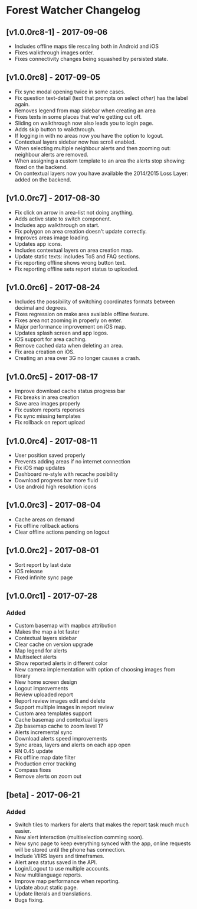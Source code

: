 # Forest Watcher Changelog

## [v1.0.0rc8-1] - 2017-09-06
- Includes offline maps tile rescaling both in Android and iOS
- Fixes walkthrough images order.
- Fixes connectivity changes being squashed by persisted state.

## [v1.0.0rc8] - 2017-09-05
- Fix sync modal opening twice in some cases.
- Fix question text-detail (text that prompts on select _other_) has the label again.
- Removes legend from map sidebar when creating an area
- Fixes texts in some places that we're getting cut off.
- Sliding on walkthrough now also leads you to login page.
- Adds skip button to walkthrough.
- If logging in with no areas now you have the option to logout.
- Contextual layers sidebar now has scroll enabled.
- When selecting multiple neighbour alerts and then zooming out: neighbour alerts are removed.
- When assigning a custom template to an area the alerts stop showing: fixed on the backend.
- On contextual layers now you have available the 2014/2015 Loss Layer: added on the backend.

## [v1.0.0rc7] - 2017-08-30
- Fix click on arrow in area-list not doing anything.
- Adds active state to switch component.
- Includes app walkthrough on start.
- Fix polygon on area creation doesn't update correctly.
- Improves areas image loading.
- Updates app icons.
- Includes contextual layers on area creation map.
- Update static texts: includes ToS and FAQ sections.
- Fix reporting offline shows wrong button text.
- Fix reporting offline sets report status to uploaded.

## [v1.0.0rc6] - 2017-08-24
- Includes the possibility of switching coordinates formats between decimal and degrees.
- Fixes regression on make area available offline feature.
- Fixes area not zooming in properly on enter.
- Major performance improvement on iOS map.
- Updates splash screen and app logos.
- iOS support for area caching.
- Remove cached data when deleting an area.
- Fix area creation on iOS.
- Creating an area over 3G no longer causes a crash.

## [v1.0.0rc5] - 2017-08-17
- Improve download cache status progress bar
- Fix breaks in area creation
- Save area images properly
- Fix custom reports reponses
- Fix sync missing templates
- Fix rollback on report upload

## [v1.0.0rc4] - 2017-08-11
- User position saved properly
- Prevents adding areas if no internet connection
- Fix iOS map updates
- Dashboard re-style with recache posibility
- Download progress bar more fluid
- Use android high resolution icons

## [v1.0.0rc3] - 2017-08-04
- Cache areas on demand
- Fix offline rollback actions
- Clear offline actions pending on logout

## [v1.0.0rc2] - 2017-08-01
- Sort report by last date
- iOS release
- Fixed infinite sync page

## [v1.0.0rc1] - 2017-07-28

### Added

- Custom basemap with mapbox attribution
- Makes the map a lot faster
- Contextual layers sidebar
- Clear cache on version upgrade
- Map legend for alerts
- Multiselect alerts
- Show reported alerts in different color
- New camera implementation with option of choosing images from library
- New home screen design
- Logout improvements
- Review uploaded report
- Report review images edit and delete
- Support multiple images in report review
- Custom area templates support
- Cache basemap and contextual layers
- Zip basemap cache to zoom level 17
- Alerts incremental sync
- Download alerts speed improvements
- Sync areas, layers and alerts on each app open
- RN 0.45 update
- Fix offline map date filter
- Production error tracking
- Compass fixes
- Remove alerts on zoom out

## [beta] - 2017-06-21

### Added

- Switch tiles to markers for alerts that makes the report task much much easier.
- New alert interaction (multiselection comming soon).
- New sync page to keep everything synced with the app, online requests will be stored until the phone has connection.
- Include VIIRS layers and timeframes.
- Alert area status saved in the API.
- Login/Logout to use multiple accounts.
- New multilanguage reports.
- Improve map performance when reporting.
- Update about static page.
- Update literals and translations.
- Bugs fixing.
